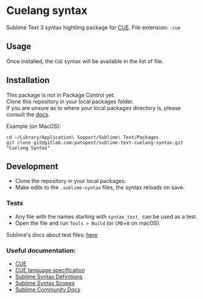 # Cuelang syntax

Sublime Text 3 syntax hightling package for [CUE](https://cuelang.org/). 
File extension: `.cue` 

## Usage

Once installed, the `CUE` syntax will be available in the list of file.


## Installation

This package is not in Package Control yet.  
Clone this repository in your local packages folder.  
If you are unsure as to where your local packages directory is, please consult the [docs](https://docs.sublimetext.io/guide/getting-started/basic-concepts.html#the-data-directory).  

Example (on MacOS):

```shell
cd ~/Library/Application\ Support/Sublime\ Text/Packages
git clone git@gitlab.com:patopest/sublime-text-cuelang-syntax.git "Cuelang Syntax"
``` 


## Development

- Clone the repository in your local packages.
- Make edits to the `.sublime-syntax` files, the syntax reloads on save.

### Tests

- Any file with the names starting with `syntax_test_` can be used as a test.
- Open the file and run `Tools > Build` (or `CMD`+`B` on macOS).

Sublime's docs about test files: [here](https://www.sublimetext.com/docs/syntax.html#testing)


### Useful documentation:
- [CUE](https://cuelang.org/)
- [CUE language specification](https://cuelang.org/docs/references/spec/)
- [Sublime Syntax Definitions](https://www.sublimetext.com/docs/syntax.html#testing)
- [Sublime Syntax Scopes](https://www.sublimetext.com/docs/scope_naming.html#)
- [Sublime Community Docs](https://docs.sublimetext.io/guide/extensibility/syntaxdefs.html)